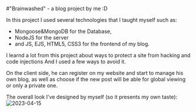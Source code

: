 #"Brainwashed" - a blog project by me :D 

In this project I used several technologies that I taught myself such as: 
* Mongoose&MongoDB for the Database, 
* NodeJS for the server 
* and JS, EJS, HTML5, CSS3 for the frontend of my blog.

I learnd a lot from this project about ways to protect a site from hacking and code injections
And I used a few ways to avoid it.

On the client side, he can register on my website and start to manage his own blog,
as well as choose if the new post will be able for global viewing or only a private one.

The overall look I've designed by myself (so it presents my own taste):
![2023-04-15](https://user-images.githubusercontent.com/71315413/232200375-1c07e718-613b-4243-9d77-91be1a158d33.png)

